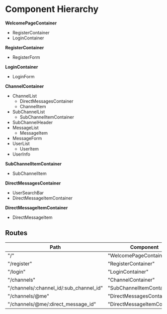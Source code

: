 # Component Hierarchy

**WelcomePageContainer**
  - RegisterContainer
  - LoginContainer

**RegisterContainer**
  - RegisterForm

**LoginContainer**
  - LoginForm

**ChannelContainer**
  - ChannelList
    - DirectMessagesContainer
    - ChannelItem
  - SubChannelList
    - SubChannelItemContainer
  - SubChannelHeader
  - MessageList
    - MessageItem
  - MessageForm
  - UserList
    - UserItem
  - UserInfo

**SubChannelItemContainer**
  - SubChannelItem

**DirectMessagesContainer**
  - UserSearchBar
  - DirectMessageItemContainer

**DirectMessageItemContainer**
  - DirectMessageItem


## Routes

| Path                                    | Component                    |
|-----------------------------------------|------------------------------|
| "/"                                     | "WelcomePageContainer"       |
| "/register"                             | "RegisterContainer"          |
| "/login"                                | "LoginContainer"             |
| "/channels"                             | "ChannelContainer"           |
| "/channels/:channel_id/:sub_channel_id" | "SubChannelItemContainer"    |
| "/channels/@me"                         | "DirectMessagesContainer"    |
| "/channels/@me/:direct_message_id"      | "DirectMessageItemContainer" |

